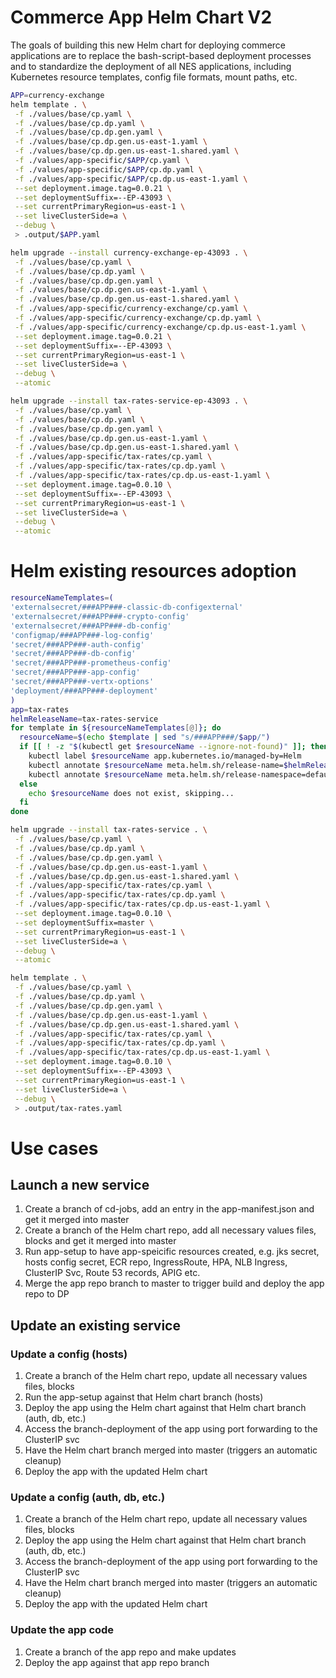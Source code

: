 # Commerce App Helm Chart V2

The goals of building this new Helm chart for deploying commerce applications are to replace the bash-script-based deployment processes and to standardize the deployment of all NES applications, including Kubernetes resource templates, config file formats, mount paths, etc.

```bash
APP=currency-exchange
helm template . \
 -f ./values/base/cp.yaml \
 -f ./values/base/cp.dp.yaml \
 -f ./values/base/cp.dp.gen.yaml \
 -f ./values/base/cp.dp.gen.us-east-1.yaml \
 -f ./values/base/cp.dp.gen.us-east-1.shared.yaml \
 -f ./values/app-specific/$APP/cp.yaml \
 -f ./values/app-specific/$APP/cp.dp.yaml \
 -f ./values/app-specific/$APP/cp.dp.us-east-1.yaml \
 --set deployment.image.tag=0.0.21 \
 --set deploymentSuffix=--EP-43093 \
 --set currentPrimaryRegion=us-east-1 \
 --set liveClusterSide=a \
 --debug \
 > .output/$APP.yaml
```

```bash
helm upgrade --install currency-exchange-ep-43093 . \
 -f ./values/base/cp.yaml \
 -f ./values/base/cp.dp.yaml \
 -f ./values/base/cp.dp.gen.yaml \
 -f ./values/base/cp.dp.gen.us-east-1.yaml \
 -f ./values/base/cp.dp.gen.us-east-1.shared.yaml \
 -f ./values/app-specific/currency-exchange/cp.yaml \
 -f ./values/app-specific/currency-exchange/cp.dp.yaml \
 -f ./values/app-specific/currency-exchange/cp.dp.us-east-1.yaml \
 --set deployment.image.tag=0.0.21 \
 --set deploymentSuffix=--EP-43093 \
 --set currentPrimaryRegion=us-east-1 \
 --set liveClusterSide=a \
 --debug \
 --atomic
```


```bash
helm upgrade --install tax-rates-service-ep-43093 . \
 -f ./values/base/cp.yaml \
 -f ./values/base/cp.dp.yaml \
 -f ./values/base/cp.dp.gen.yaml \
 -f ./values/base/cp.dp.gen.us-east-1.yaml \
 -f ./values/base/cp.dp.gen.us-east-1.shared.yaml \
 -f ./values/app-specific/tax-rates/cp.yaml \
 -f ./values/app-specific/tax-rates/cp.dp.yaml \
 -f ./values/app-specific/tax-rates/cp.dp.us-east-1.yaml \
 --set deployment.image.tag=0.0.10 \
 --set deploymentSuffix=--EP-43093 \
 --set currentPrimaryRegion=us-east-1 \
 --set liveClusterSide=a \
 --debug \
 --atomic
```

# Helm existing resources adoption

```bash
resourceNameTemplates=(
'externalsecret/###APP###-classic-db-configexternal'
'externalsecret/###APP###-crypto-config'
'externalsecret/###APP###-db-config'
'configmap/###APP###-log-config'
'secret/###APP###-auth-config'
'secret/###APP###-db-config'
'secret/###APP###-prometheus-config'
'secret/###APP###-app-config'
'secret/###APP###-vertx-options'
'deployment/###APP###-deployment'
)
app=tax-rates
helmReleaseName=tax-rates-service
for template in ${resourceNameTemplates[@]}; do
  resourceName=$(echo $template | sed "s/###APP###/$app/")
  if [[ ! -z "$(kubectl get $resourceName --ignore-not-found)" ]]; then
    kubectl label $resourceName app.kubernetes.io/managed-by=Helm
    kubectl annotate $resourceName meta.helm.sh/release-name=$helmReleaseName
    kubectl annotate $resourceName meta.helm.sh/release-namespace=default
  else
    echo $resourceName does not exist, skipping...
  fi
done
```

```bash
helm upgrade --install tax-rates-service . \
 -f ./values/base/cp.yaml \
 -f ./values/base/cp.dp.yaml \
 -f ./values/base/cp.dp.gen.yaml \
 -f ./values/base/cp.dp.gen.us-east-1.yaml \
 -f ./values/base/cp.dp.gen.us-east-1.shared.yaml \
 -f ./values/app-specific/tax-rates/cp.yaml \
 -f ./values/app-specific/tax-rates/cp.dp.yaml \
 -f ./values/app-specific/tax-rates/cp.dp.us-east-1.yaml \
 --set deployment.image.tag=0.0.10 \
 --set deploymentSuffix=master \
 --set currentPrimaryRegion=us-east-1 \
 --set liveClusterSide=a \
 --debug \
 --atomic
```

```bash
helm template . \
 -f ./values/base/cp.yaml \
 -f ./values/base/cp.dp.yaml \
 -f ./values/base/cp.dp.gen.yaml \
 -f ./values/base/cp.dp.gen.us-east-1.yaml \
 -f ./values/base/cp.dp.gen.us-east-1.shared.yaml \
 -f ./values/app-specific/tax-rates/cp.yaml \
 -f ./values/app-specific/tax-rates/cp.dp.yaml \
 -f ./values/app-specific/tax-rates/cp.dp.us-east-1.yaml \
 --set deployment.image.tag=0.0.10 \
 --set deploymentSuffix=--EP-43093 \
 --set currentPrimaryRegion=us-east-1 \
 --set liveClusterSide=a \
 --debug \
 > .output/tax-rates.yaml
```


# Use cases

## Launch a new service

1. Create a branch of cd-jobs, add an entry in the app-manifest.json and get it merged into master
2. Create a branch of the Helm chart repo, add all necessary values files, blocks and get it merged into master
3. Run app-setup to have app-speicific resources created, e.g. jks secret, hosts config secret, ECR repo, IngressRoute, HPA, NLB Ingress, ClusterIP Svc, Route 53 records, APIG etc.
4. Merge the app repo branch to master to trigger build and deploy the app repo to DP


## Update an existing service

### Update a config (hosts)

1. Create a branch of the Helm chart repo, update all necessary values files, blocks
2. Run the app-setup against that Helm chart branch (hosts)
3. Deploy the app using the Helm chart against that Helm chart branch (auth, db, etc.)
4. Access the branch-deployment of the app using port forwarding to the ClusterIP svc
5. Have the Helm chart branch merged into master (triggers an automatic cleanup)
6. Deploy the app with the updated Helm chart

### Update a config (auth, db, etc.)

1. Create a branch of the Helm chart repo, update all necessary values files, blocks
2. Deploy the app using the Helm chart against that Helm chart branch (auth, db, etc.)
3. Access the branch-deployment of the app using port forwarding to the ClusterIP svc
4. Have the Helm chart branch merged into master (triggers an automatic cleanup)
5. Deploy the app with the updated Helm chart

### Update the app code

1. Create a branch of the app repo and make updates
2. Deploy the app against that app repo branch

